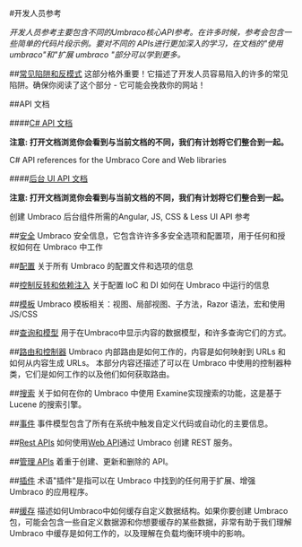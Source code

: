 #开发人员参考

_开发人员参考主要包含不同的Umbraco核心API参考。在许多时候，参考会包含一些简单的代码片段示例。要对不同的 APIs进行更加深入的学习，在文档的"使用 umbraco"和"扩展 umbraco "部分可以学到更多。_

##[常见陷阱和反模式](Common-Pitfalls/index.md)
这部分格外重要！它描述了开发人员容易陷入的许多的常见陷阱。确保你阅读了这个部分 - 它可能会挽救你的网站！

##API 文档

####[C# API 文档](https://our.umbraco.org/apidocs/csharp/)

__注意: 打开文档浏览你会看到与当前文档的不同，我们有计划将它们整合到一起。__

C# API references for the Umbraco Core and Web libraries

####[后台 UI API 文档](https://our.umbraco.org/apidocs/ui/)

__注意: 打开文档浏览你会看到与当前文档的不同，我们有计划将它们整合到一起。__

创建 Umbraco 后台组件所需的Angular, JS, CSS & Less UI API 参考

##[安全](Security/index.md)
Umbraco 安全信息，它包含许许多多安全选项和配置项，用于任何和授权如何在 Umbraco 中工作

##[配置](Config/index.md)
关于所有 Umbraco 的配置文件和选项的信息

##[控制反转和依赖注入](using-ioc.md)
关于配置 IoC 和 DI 如何在 Umbraco 中运行的信息

##[模板](Templating/index.md)
Umbraco 模板相关：视图、局部视图、子方法，Razor 语法，宏和使用 JS/CSS

##[查询和模型](Querying/index.md)
用于在Umbraco中显示内容的数据模型，和许多查询它们的方式。

##[路由和控制器](Routing/index.md)
Umbraco 内部路由是如何工作的，内容是如何映射到 URLs 和如何从内容生成 URLs。
本部分内容还描述了可以在 Umbraco 中使用的控制器种类，它们是如何工作的以及他们如何获取路由。

##[搜索](Searching/index.md)
关于如何在你的 Umbraco 中使用 Examine实现搜索的功能，这是基于 Lucene 的搜索引擎。

##[事件](Events/index.md)
事件模型包含了所有在系统中触发自定义代码或自动化的主要信息。

##[Rest APIs](Routing/WebApi/index.md)
如何使用[Web API](http://www.asp.net/web-api)通过 Umbraco 创建 REST 服务。

##[管理 APIs](Management-v6/index.md)
着重于创建、更新和删除的 API。

##[插件](Plugins/index.md)
术语"插件"是指可以在 Umbraco 中找到的任何用于扩展、增强 Umbraco 的应用程序。

##[缓存](Cache/index.md)
描述如何Umbraco中如何缓存自定义数据结构。如果你要创建 Umbraco 包，可能会包含一些自定义数据源和你想要缓存的某些数据，非常有助于我们理解 Umbraco 中缓存是如何工作的，以及理解在负载均衡环境中的影响。